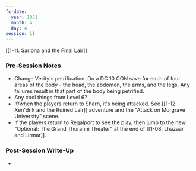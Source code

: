 ```yaml
---
fc-date:
  year: 1051
  month: 4
  day: 4
session: 11
---
```

[[1-11. Sarlona and the Final Lair]]

### Pre-Session Notes

* Change Verity's petrification. Do a DC 10 CON save for each of four areas of the body - the head, the abdomen, the arms, and the legs. Any failures result in that part of the body being petrified.  
* Any cool things from Level 6?
* If/when the players return to Sharn, it's being attacked. See [[1-12. Xen'drik and the Ruined Lair]] adventure and the "Attack on Morgrave University" scene.
* If the players return to Regalport to see the play, then jump to the new "Optional: The Grand Thuranni Theater" at the end of [[1-08. Lhazaar and Lirmar]].

### Post-Session Write-Up

* 
